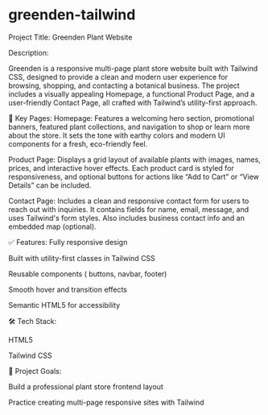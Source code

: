 # greenden-tailwind

Project Title: Greenden Plant Website

Description:

Greenden is a responsive multi-page plant store website built with Tailwind CSS, designed to provide a clean and modern user experience for browsing, shopping, and contacting a botanical business. The project includes a visually appealing Homepage, a functional Product Page, and a user-friendly Contact Page, all crafted with Tailwind’s utility-first approach.

🔗 Key Pages:
Homepage:
Features a welcoming hero section, promotional banners, featured plant collections, and navigation to shop or learn more about the store. It sets the tone with earthy colors and modern UI components for a fresh, eco-friendly feel.

Product Page:
Displays a grid layout of available plants with images, names, prices, and interactive hover effects. Each product card is styled for responsiveness, and optional buttons for actions like “Add to Cart” or “View Details” can be included.

Contact Page:
Includes a clean and responsive contact form for users to reach out with inquiries. It contains fields for name, email, message, and uses Tailwind's form styles. Also includes business contact info and an embedded map (optional).

✅ Features:
Fully responsive design

Built with utility-first classes in Tailwind CSS

Reusable components ( buttons, navbar, footer)

Smooth hover and transition effects

Semantic HTML5 for accessibility

🛠 Tech Stack:

HTML5

Tailwind CSS

📌 Project Goals:

Build a professional plant store frontend layout

Practice creating multi-page responsive sites with Tailwind
